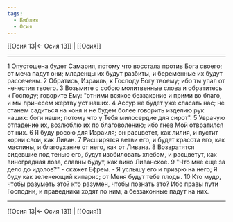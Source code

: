 ```yaml
---
tags:
  - Библия
  - Осия
---
```

[[Осия 13|← Осия 13]] | [[Осия]]

---
1 Опустошена будет Самария, потому что восстала против Бога своего; от меча падут они; младенцы их будут разбиты, и беременные их будут рассечены.
2 Обратись, Израиль, к Господу Богу твоему; ибо ты упал от нечестия твоего.
3 Возьмите с собою молитвенные слова и обратитесь к Господу; говорите Ему: "отними всякое беззаконие и прими во благо, и мы принесем жертву уст наших.
4 Ассур не будет уже спасать нас; не станем садиться на коня и не будем более говорить изделию рук наших: боги наши; потому что у Тебя милосердие для сирот".
5 Уврачую отпадение их, возлюблю их по благоволению; ибо гнев Мой отвратился от них.
6 Я буду росою для Израиля; он расцветет, как лилия, и пустит корни свои, как Ливан.
7 Расширятся ветви его, и будет красота его, как маслины, и благоухание от него, как от Ливана.
8 Возвратятся сидевшие под тенью его, будут изобиловать хлебом, и расцветут, как виноградная лоза, славны будут, как вино Ливанское.
9 "Что мне еще за дело до идолов?" - скажет Ефрем. - Я услышу его и призрю на него; Я буду как зеленеющий кипарис; от Меня будут тебе плоды.
10 Кто мудр, чтобы разуметь это? кто разумен, чтобы познать это? Ибо правы пути Господни, и праведники ходят по ним, а беззаконные падут на них.

---
[[Осия 13|← Осия 13]] | [[Осия]]